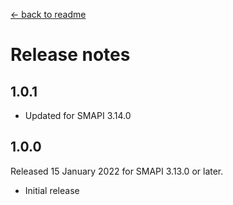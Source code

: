 ﻿﻿[← back to readme](README.md)

# Release notes

## 1.0.1
* Updated for SMAPI 3.14.0

## 1.0.0
Released 15 January 2022 for SMAPI 3.13.0 or later.

* Initial release
